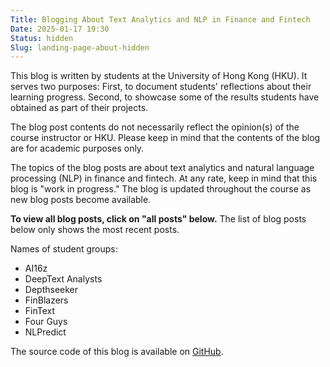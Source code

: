 ```yaml
---
Title: Blogging About Text Analytics and NLP in Finance and Fintech
Date: 2025-01-17 19:30
Status: hidden
Slug: landing-page-about-hidden
---
```


This blog is written by students at the University of Hong Kong
(HKU). It serves two purposes: First, to document students'
reflections about their learning progress. Second, to showcase some of
the results students have obtained as part of their projects.

The blog post contents do not necessarily reflect the opinion(s) of
the course instructor or HKU. Please keep in mind that the contents of
the blog are for academic purposes only.

The topics of the blog posts are about text analytics and natural
language processing (NLP) in finance and fintech. At any rate, keep in
mind that this blog is "work in progress." The blog is updated
throughout the course as new blog posts become available.

**To view all blog posts, click on "all posts" below.** The list of
blog posts below only shows the most recent posts.

Names of student groups:

  * AI16z
  * DeepText Analysts
  * Depthseeker
  * FinBlazers
  * FinText
  * Four Guys
  * NLPredict

The source code of this blog is available on
[GitHub](https://github.com/buehlmaier/FINA4350-student-blog-2025-01).
